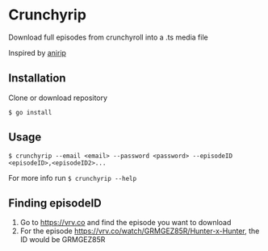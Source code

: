 # Crunchyrip

Download full episodes from crunchyroll into a .ts media file

Inspired by [anirip](https://github.com/s32x/anirip)

## Installation
Clone or download repository

`$ go install`

## Usage

`$ crunchyrip --email <email> --password <password> --episodeID <episodeID>,<episodeID2>...`

For more info run `$ crunchyrip --help`

## Finding episodeID

1. Go to https://vrv.co and find the episode you want to download
2. For the episode https://vrv.co/watch/GRMGEZ85R/Hunter-x-Hunter, the ID would be GRMGEZ85R